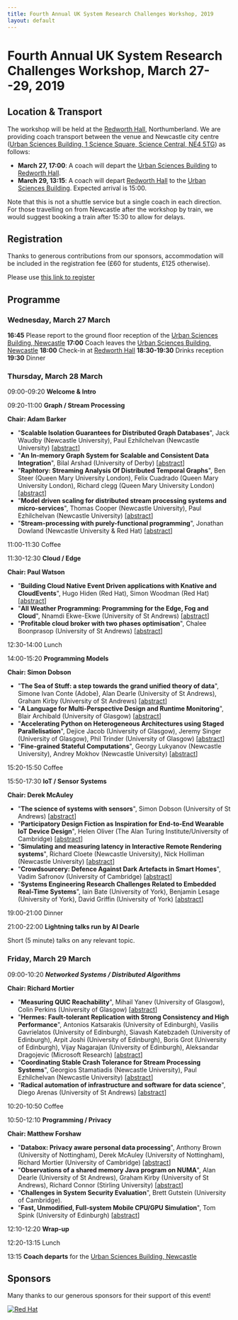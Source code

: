 ```yaml
---
title: Fourth Annual UK System Research Challenges Workshop, 2019
layout: default
---
```


# Fourth Annual UK System Research Challenges Workshop, March 27--29, 2019

## Location & Transport
The workshop will be held at the [Redworth Hall][venue], Northumberland. We are
providing coach transport between the venue and Newcastle city centre ([Urban
Sciences Building, 1 Science Square, Science Central, NE4 5TG][ncl]) as follows:
  - **March 27, 17:00**: A coach will depart the [Urban Sciences Building][ncl]
    to [Redworth Hall][venue].
  - **March 29, 13:15**: A coach will depart [Redworth Hall][venue] to the
    [Urban Sciences Building][ncl]. Expected arrival is 15:00.

Note that this is not a shuttle service but a single coach in each direction.
For those travelling on from Newcastle after the workshop by train, we would
suggest booking a train after 15:30 to allow for delays.

[venue]: https://www.thecairncollection.co.uk/hotels/the-redworth-hall/
[ncl]: https://goo.gl/maps/4wEvgUFHr6L2

## Registration

Thanks to generous contributions from our sponsors, accommodation will be
included in the registration fee (£60 for students, £125 otherwise).

Please use [this link to
register](https://webstore.ncl.ac.uk/conferences-and-events/faculty-of-science-agriculture-engineering/school-of-computing/4th-annual-uk-systems-research-challenges-workshop)



## Programme
### Wednesday, March 27 March

**16:45** Please report to the ground floor reception of the [Urban Sciences
Building, Newcastle][ncl]
**17:00** Coach leaves the [Urban Sciences Building, Newcastle][ncl]
**18:00** Check-in at [Redworth Hall][venue]
**18:30-19:30** Drinks reception
**19:30** Dinner

### Thursday, March 28 March
09:00-09:20 **Welcome & Intro**

09:20-11:00 **Graph / Stream Processing**

**Chair: Adam Barker**

- "**Scalable Isolation Guarantees for Distributed Graph Databases**", Jack
  Waudby (Newcastle University), Paul Ezhilchelvan (Newcastle University)
  [[abstract](abstracts/2.pdf)]
- "**An In-memory Graph System for Scalable and Consistent Data Integration**",
  Bilal Arshad (University of Derby) [[abstract](abstracts/3.pdf)]
- "**Raphtory: Streaming Analysis Of Distributed Temporal Graphs**", Ben Steer
  (Queen Mary University London), Felix Cuadrado (Queen Mary University London),
  Richard clegg (Queen Mary University London) [[abstract](abstracts/8.pdf)]
- "**Model driven scaling for distributed stream processing systems and
  micro-services**", Thomas Cooper (Newcastle University), Paul Ezhilchelvan
  (Newcastle University) [[abstract](abstracts/7.pdf)]
- "**Stream-processing with purely-functional programming**", Jonathan Dowland
  (Newcastle University & Red Hat) [[abstract](abstracts/20.pdf)]

11:00-11:30 Coffee

11:30-12:30 **Cloud / Edge**

**Chair: Paul Watson**

- "**Building Cloud Native Event Driven applications with Knative and
  CloudEvents**", Hugo Hiden (Red Hat), Simon Woodman (Red Hat)
  [[abstract](abstracts/12.pdf)]
- "**All Weather Programming: Programming for the Edge, Fog and Cloud**", Nnamdi
  Ekwe-Ekwe (University of St Andrews) [[abstract](abstracts/4.pdf)]
- "**Profitable cloud broker with two phases optimisation**", Chalee Boonprasop
  (University of St Andrews) [[abstract](abstracts/16.pdf)]

12:30-14:00 Lunch

14:00-15:20 **Programming Models**

**Chair: Simon Dobson**

- "**The Sea of Stuff: a step towards the grand unified theory of data**",
  Simone Ivan Conte (Adobe), Alan Dearle (University of St Andrews), Graham
  Kirby (University of St Andrews) [[abstract](abstracts/23.pdf)]
- "**A Language for Multi-Perspective Design and Runtime Monitoring**", Blair
  Archibald (University of Glasgow) [[abstract](abstracts/17.pdf)]
- "**Accelerating Python on Heterogeneous Architectures using Staged
  Parallelisation**", Dejice Jacob (University of Glasgow), Jeremy Singer
  (University of Glasgow), Phil Trinder (University of Glasgow)
  [[abstract](abstracts/18.pdf)]
- "**Fine-grained Stateful Computations**", Georgy Lukyanov (Newcastle
  University), Andrey Mokhov (Newcastle University)
  [[abstract](abstracts/19.pdf)]

15:20-15:50 Coffee

15:50-17:30 **IoT / Sensor Systems**

**Chair: Derek McAuley**

- "**The science of systems with sensors**", Simon Dobson (University of St
  Andrews) [[abstract](abstracts/5.pdf)]
- "**Participatory Design Fiction as Inspiration for End-to-End Wearable IoT
  Device Design**", Helen Oliver (The Alan Turing Institute/University of
  Cambridge) [[abstract](abstracts/31.pdf)]
- "**Simulating and measuring latency in Interactive Remote Rendering
  systems**", Richard Cloete (Newcastle University), Nick Holliman (Newcastle
  University) [[abstract](abstracts/27.pdf)]
- "**Crowdsourcery: Defence Against Dark Artefacts in Smart Homes**", Vadim
  Safronov (University of Cambridge) [[abstract](abstracts/28.pdf)]
- "**Systems Engineering Research Challenges Related to Embedded Real-Time
  Systems**", Iain Bate (University of York), Benjamin Lesage (University of
  York), David Griffin (University of York) [[abstract](abstracts/26.pdf)]

19:00-21:00 Dinner

21:00-22:00 **Lightning talks run by Al Dearle**

Short (5 minute) talks on any relevant topic.

### Friday, March 29 March
09:00-10:20 ***Networked Systems / Distributed Algorithms***

**Chair: Richard Mortier**

- "**Measuring QUIC Reachability**", Mihail Yanev (University of Glasgow), Colin
  Perkins (University of Glasgow) [[abstract](abstracts/30.pdf)]
- "**Hermes: Fault-tolerant Replication with Strong Consistency and High
  Performance**", Antonios Katsarakis (University of Edinburgh), Vasilis
  Gavrielatos (University of Edinburgh), Siavash Katebzadeh (University of
  Edinburgh), Arpit Joshi (University of Edinburgh), Boris Grot (University of
  Edinburgh), Vijay Nagarajan (University of Edinburgh), Aleksandar Dragojevic
  (Microsoft Research) [[abstract](abstracts/13.pdf)]
- "**Coordinating Stable Crash Tolerance for Stream Processing Systems**",
  Georgios Stamatiadis (Newcastle University), Paul Ezhilchelvan (Newcastle
  University) [[abstract](abstracts/9.pdf)]
- "**Radical automation of infrastructure and software for data science**",
  Diego Arenas (University of St Andrews) [[abstract](abstracts/25.pdf)]

10:20-10:50 Coffee

10:50-12:10 **Programming / Privacy**

**Chair: Matthew Forshaw**

- "**Databox: Privacy aware personal data processing**", Anthony Brown
  (University of Nottingham), Derek McAuley (University of Nottingham), Richard
  Mortier (University of Cambridge) [[abstract](abstracts/29.pdf)]
- "**Observations of a shared memory Java program on NUMA**", Alan Dearle
  (University of St Andrews), Graham Kirby (University of St Andrews), Richard
  Connor (Stirling University) [[abstract](abstracts/6.pdf)]
- "**Challenges in System Security Evaluation**", Brett Gutstein (University of
  Cambridge).
- "**Fast, Unmodified, Full-system Mobile CPU/GPU Simulation**", Tom Spink
  (University of Edinburgh) [[abstract](abstracts/14.pdf)]

12:10-12:20 **Wrap-up**

12:20-13:15 Lunch

13:15 **Coach departs** for the [Urban Sciences Building, Newcastle][ncl]

## Sponsors
Many thanks to our generous sponsors for their support of this event!

[![Red Hat](/images/redhat.png)][redhat]

[redhat]: https://www.redhat.com/en

